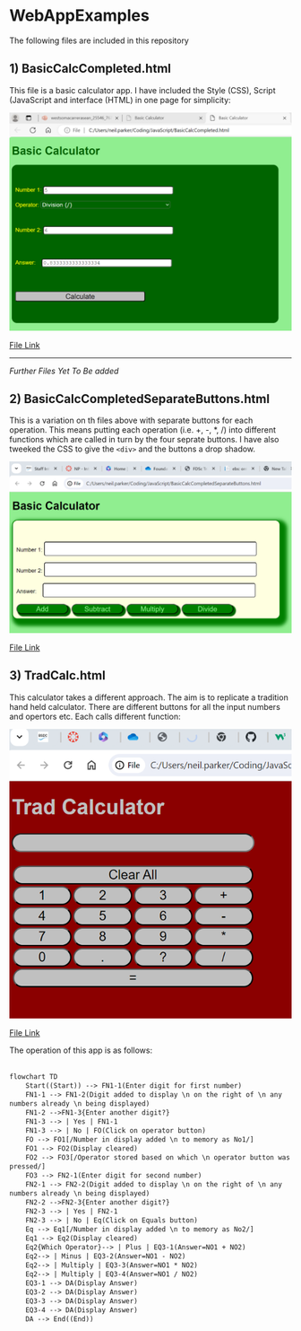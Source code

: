 # WebAppExamples

The following files are included in this repository

## 1) BasicCalcCompleted.html

This file is a basic calculator app. I have included the Style (CSS), Script (JavaScript 
and interface (HTML) in one page for simplicity:

<img src="https://github.com/NeilParkerBSDC/WebAppExamples/blob/main/BasicCalculator.png" alt="Basic Calculator screenshot" width=600>


[File Link](https://github.com/NeilParkerBSDC/WebAppExamples/blob/main/BasicCalcCompleted.html)

* * *
*Further Files Yet To Be added*

## 2) BasicCalcCompletedSeparateButtons.html

This is a variation on th files above with separate buttons for each operation. This means putting each operation (i.e. +, -, *, /) into different functions which are called in turn by the four seprate buttons. I have also tweeked the CSS to give the ```<div>``` and the buttons a drop shadow.

<img src="https://github.com/NeilParkerBSDC/WebAppExamples/blob/main/BasicCalculatorSeparateButtons.png" alt="Basic Calculator with separate operator buttons" width=600>

[File Link](https://github.com/NeilParkerBSDC/WebAppExamples/blob/main/BasicCalcCompletedSeparateButtons.html)

## 3) TradCalc.html

This calculator takes a different approach. The aim is to replicate a tradition hand held calculator. There are different buttons for all the input numbers and opertors etc. Each calls different function:

<img src="https://github.com/NeilParkerBSDC/WebAppExamples/blob/main/TradCalc.png" alt="An emulation of a tradition hand held calculator" width=600>

[File Link](https://github.com/NeilParkerBSDC/WebAppExamples/blob/main/TradCalc.html)

The operation of this app is as follows:

```mermaid

flowchart TD
    Start((Start)) --> FN1-1(Enter digit for first number)
    FN1-1 --> FN1-2(Digit added to display \n on the right of \n any numbers already \n being displayed)
    FN1-2 -->FN1-3{Enter another digit?}
    FN1-3 --> | Yes | FN1-1
    FN1-3 --> | No | FO(Click on operator button)
    FO --> FO1[/Number in display added \n to memory as No1/]
    FO1 --> FO2(Display cleared)
    FO2 --> FO3[/Operator stored based on which \n operator button was pressed/]
    FO3 --> FN2-1(Enter digit for second number)
    FN2-1 --> FN2-2(Digit added to display \n on the right of \n any numbers already \n being displayed)
    FN2-2 -->FN2-3{Enter another digit?}
    FN2-3 --> | Yes | FN2-1
    FN2-3 --> | No | Eq(Click on Equals button)
    Eq --> Eq1[/Number in display added \n to memory as No2/]
    Eq1 --> Eq2(Display cleared)
    Eq2{Which Operator}--> | Plus | EQ3-1(Answer=NO1 + NO2)
    Eq2--> | Minus | EQ3-2(Answer=NO1 - NO2)
    Eq2--> | Multiply | EQ3-3(Answer=NO1 * NO2)
    Eq2--> | Multiply | EQ3-4(Answer=NO1 / NO2)
    EQ3-1 --> DA(Display Answer)
    EQ3-2 --> DA(Display Answer)
    EQ3-3 --> DA(Display Answer)
    EQ3-4 --> DA(Display Answer)
    DA --> End((End))

```


